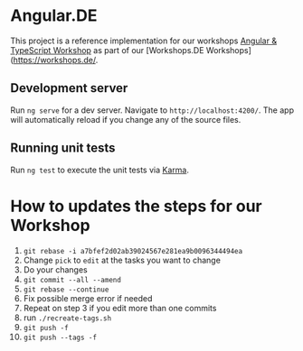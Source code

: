 # Angular.DE

This project is a reference implementation for our workshops [Angular & TypeScript Workshop](https://angular.de/schulungen/angular-intensiv/) as part of our [Workshops.DE Workshops](https://workshops.de/.

## Development server
Run `ng serve` for a dev server. Navigate to `http://localhost:4200/`. The app will automatically reload if you change any of the source files.

## Running unit tests

Run `ng test` to execute the unit tests via [Karma](https://karma-runner.github.io).

# How to updates the steps for our Workshop
1. `git rebase -i a7bfef2d02ab39024567e281ea9b0096344494ea`
2. Change `pick` to `edit` at the tasks you want to change
3. Do your changes
4. `git commit --all --amend`
5. `git rebase --continue`
6. Fix possible merge error if needed
7. Repeat on step 3 if you edit more than one commits
8. run `./recreate-tags.sh`
9. `git push -f`
10. `git push --tags -f`
